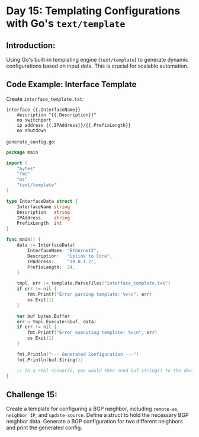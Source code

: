 # **Day 15: Templating Configurations with Go's `text/template`**

## **Introduction:** 
Using Go's built-in templating engine (`text/template`) to generate dynamic configurations based on input data. This is crucial for scalable automation.

## **Code Example: Interface Template**

Create `interface_template.txt`:

```
interface {{.InterfaceName}}
    description "{{.Description}}"
    no switchport
    ip address {{.IPAddress}}/{{.PrefixLength}}
    no shutdown
```

`generate_config.go`:

```go
package main

import (
    "bytes"
    "fmt"
    "os"
    "text/template"
)

type InterfaceData struct {
    InterfaceName string
    Description   string
    IPAddress     string
    PrefixLength  int
}

func main() {
    data := InterfaceData{
        InterfaceName: "Ethernet2",
        Description:   "Uplink to Core",
        IPAddress:     "10.0.1.1",
        PrefixLength:  24,
    }

    tmpl, err := template.ParseFiles("interface_template.txt")
    if err != nil {
        fmt.Printf("Error parsing template: %v\n", err)
        os.Exit(1)
    }

    var buf bytes.Buffer
    err = tmpl.Execute(&buf, data)
    if err != nil {
        fmt.Printf("Error executing template: %v\n", err)
        os.Exit(1)
    }

    fmt.Println("--- Generated Configuration ---")
    fmt.Println(buf.String())

    // In a real scenario, you would then send buf.String() to the device via eAPI.
}
```

## **Challenge 15:** 
Create a template for configuring a BGP neighbor, including `remote-as`, `neighbor IP`, and `update-source`. Define a struct to hold the necessary BGP neighbor data. Generate a BGP configuration for two different neighbors and print the generated config.


